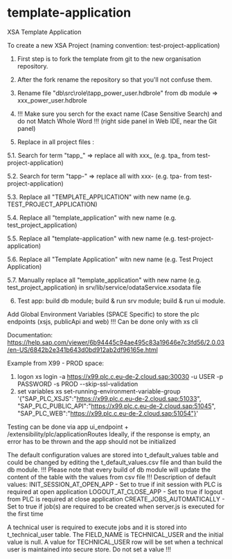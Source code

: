 # template-application

XSA Template Application

To create a new XSA Project (naming convention: test-project-application)

1. First step is to fork the template from git to the new organisation repository.

2. After the fork rename the repository so that you'll not confuse them.

3. Rename file "db\src\role\tapp_power_user.hdbrole" from db module => xxx_power_user.hdbrole

4. !!! Make sure you serch for the exact name (Case Sensitive Search) and do not Match Whole Word !!! (right side panel in Web IDE, near the Git panel)

5. Replace in all project files :

5.1. Search for term "tapp_"  => replace all with xxx_ (e.g. tpa_ from test-project-application)

5.2. Search for term "tapp-"  => replace all with xxx- (e.g. tpa- from test-project-application)

5.3. Replace all "TEMPLATE_APPLICATION" with new name (e.g. TEST_PROJECT_APPLICATION)

5.4. Replace all "template_application" with new name (e.g. test_project_application)

5.5. Replace all "template-application" with new name (e.g. test-project-application)

5.6. Replace all "Template Application" witn new name (e.g. Test Project Application)

5.7. Manually replace all "template_application" with new name (e.g. test_project_application) in srv/lib/service/odataService.xsodata file

6. Test app: build db module; build & run srv module; build & run ui module.

Add Global Environment Variables (SPACE Specific) to store the plc endpoints (xsjs, publicApi and web)
!!! Can be done only with xs cli

Documentation:
<https://help.sap.com/viewer/6b94445c94ae495c83a19646e7c3fd56/2.0.03/en-US/6842b2e341b643d0bd912ab2df96165e.html>

Example from X99 - PROD space:

1. logon
xs login -a https://x99.plc.c.eu-de-2.cloud.sap:30030 -u USER -p PASSWORD -s PROD --skip-ssl-validation
2. set variables
xs set-running-environment-variable-group '{"SAP_PLC_XSJS":"https://x99.plc.c.eu-de-2.cloud.sap:51033", "SAP_PLC_PUBLIC_API":"https://x99.plc.c.eu-de-2.cloud.sap:51045", "SAP_PLC_WEB":"https://x99.plc.c.eu-de-2.cloud.sap:51054"}'

Testing can be done via app ui_endpoint + /extensibility/plc/applicationRoutes
Ideally, if the response is empty, an error has to be thrown and the app should not be initialized

The default configuration values are stored into t_default_values table and could be changed by editing the t_default_values.csv file and than build the db module.
!!! Please note that every build of db module will update the content of the table with the values from csv file !!!
Description of default values:
INIT_SESSION_AT_OPEN_APP - Set to true if init session with PLC is required at open application
LOGOUT_AT_CLOSE_APP - Set to true if logout from PLC is required at close application
CREATE_JOBS_AUTOMATICALLY - Set to true if job(s) are required to be created when server.js is executed for the first time

A technical user is required to execute jobs and it is stored into t_technical_user table. The FIELD_NAME is TECHNICAL_USER and the initial value is null.
A value for TECHNICAL_USER row will be set when a technical user is maintained into secure store. Do not set a value !!!
